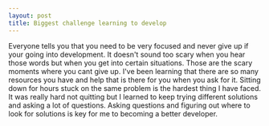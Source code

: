 ```yaml
---
layout: post
title: Biggest challenge learning to develop
---
```

Everyone tells you that you need to be very focused and never give up if your going into development. It doesn't sound too scary when you hear those words but when you get into certain situations. Those are the scary moments where you cant give up. I've been learning that there are so many resources you have and help that is there for you when you ask for it. Sitting down for hours stuck on the same problem is the hardest thing I have faced. It was really hard not quitting but I learned to keep trying different solutions and asking a lot of questions. Asking questions and figuring out where to look for solutions is key for me to becoming a better developer. 
